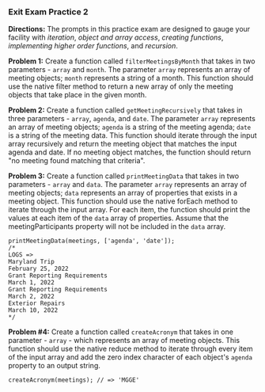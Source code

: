 ### Exit Exam Practice 2

**Directions:** The prompts in this practice exam are designed to gauge your facility with
_iteration_, _object and array access_, _creating functions_, _implementing higher order functions_, and _recursion_.

**Problem 1:** Create a function called `filterMeetingsByMonth` that takes in two parameters - `array` and `month`. The parameter `array` represents an array of meeting objects; `month` represents a string of a month. This function should use the native filter method to return a new array of only the meeting objects that take place in the given month.

**Problem 2:** Create a function called `getMeetingRecursively` that takes in three parameters - `array`, `agenda`, and `date`. The parameter `array` represents an array of meeting objects; `agenda` is a string of the meeting agenda; `date` is a string of the meeting data. This function should iterate through the input array recursively and return the meeting object that matches the input agenda and date. If no meeting object matches, the function should return "no meeting found matching that criteria".

**Problem 3:** Create a function called `printMeetingData` that takes in two parameters - `array` and `data`. The parameter `array` represents an array of meeting objects; `data` represents an array of properties that exists in a meeting object. This function should use the native forEach method to iterate through the input array. For each item, the function should print the values at each item of the `data` array of properties. Assume that the meetingParticipants property will not be included in the `data` array.

```
printMeetingData(meetings, ['agenda', 'date']);
/*
LOGS =>
Maryland Trip
February 25, 2022
Grant Reporting Requirements
March 1, 2022
Grant Reporting Requirements
March 2, 2022
Exterior Repairs
March 10, 2022
*/
```

**Problem #4:** Create a function called `createAcronym` that takes in one parameter - `array` - which represents an array of meeting objects. This function should use the native reduce method to iterate through every item of the input array and add the zero index character of each object's `agenda` property to an output string.

```
createAcronym(meetings); // => 'MGGE'
```